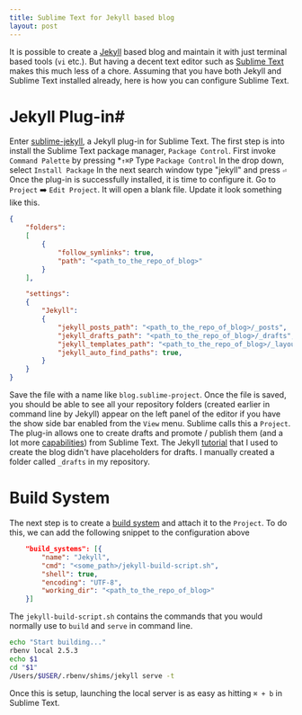 ```yaml
---
title: Sublime Text for Jekyll based blog
layout: post
---
```

It is possible to create a [Jekyll] based blog and maintain it with just terminal based tools (`vi` etc.). But having a decent text editor such as [Sublime Text] makes this much less of a chore. Assuming that you have both Jekyll and Sublime Text installed already, here is how you can configure Sublime Text.


# Jekyll Plug-in#
Enter [sublime-jekyll], a Jekyll plug-in for Sublime Text. The first step is into install the Sublime Text package manager, `Package Control`. 
    First invoke `Command Palette` by pressing *`↑⌘P`
    Type `Package Control`
    In the drop down, select `Install Package`
    In the next search window type "jekyll" and press `⏎`
Once the plug-in is successfully installed, it is time to configure it. Go to `Project` ➡️ `Edit Project`. It will open a blank file. Update it look something like this.
```json
{
    "folders":
    [
        {
            "follow_symlinks": true,
            "path": "<path_to_the_repo_of_blog>"
        }
    ],

    "settings":
    {
        "Jekyll":   
        {
            "jekyll_posts_path": "<path_to_the_repo_of_blog>/_posts",
            "jekyll_drafts_path": "<path_to_the_repo_of_blog>/_drafts",
            "jekyll_templates_path": "<path_to_the_repo_of_blog>/_layouts",
            "jekyll_auto_find_paths": true,
        }
    }
}
```
Save the file with a name like `blog.sublime-project`. Once the file is saved, you should be able to see all your repository folders (created earlier in command line by Jekyll) appear on the left panel of the editor if you have the show side bar enabled from the `View` menu. Sublime calls this a `Project`. The plug-in allows one to create drafts and promote / publish them (and a lot more [capabilities]) from Sublime Text. The Jekyll [tutorial] that I used to create the blog didn't have placeholders for drafts. I manually created a folder called `_drafts` in my repository.  

# Build System #
The next step is to create a [build system] and attach it to the `Project`. To do this, we can add the following snippet to the configuration above
```json
    "build_systems": [{
        "name": "Jekyll",
        "cmd": "<some_path>/jekyll-build-script.sh",
        "shell": true,
        "encoding": "UTF-8",
        "working_dir": "<path_to_the_repo_of_blog>"
    }]

```
The `jekyll-build-script.sh` contains the commands that you would normally use to `build` and `serve` in command line.

```sh
echo "Start building..."
rbenv local 2.5.3
echo $1
cd "$1"
/Users/$USER/.rbenv/shims/jekyll serve -t
```
Once this is setup, launching the local server is as easy as hitting `⌘ + b` in Sublime Text.

[Jekyll]:https://jekyllrb.com
[Sublime Text]: https://www.sublimetext.com
[sublime-jekyll]: https://packagecontrol.io/packages/Jekyll
[tutorial]: https://jekyllrb.com/docs/step-by-step/01-setup/
[build system]: https://www.sublimetext.com/docs/3/build_systems.html
[capabilities]: https://sublime-jekyll.readthedocs.io/en/latest/commands.html